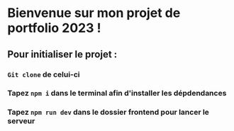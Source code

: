 # Bienvenue sur mon projet de portfolio 2023 !

## Pour initialiser le projet :

### `Git clone` de celui-ci
### Tapez `npm i` dans le terminal afin d'installer les dépdendances
### Tapez `npm run dev` dans le dossier frontend pour lancer le serveur 
